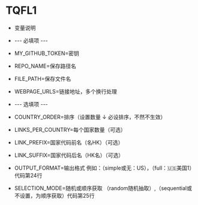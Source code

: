 # TQFL1
- 变量说明
- --- 必填项 ---
- MY_GITHUB_TOKEN=密钥
- REPO_NAME=保存路径名
- FILE_PATH=保存文件名
- WEBPAGE_URLS=链接地址，多个换行处理

- --- 选填项 ---
- COUNTRY_ORDER=排序（设置数量 ↓ 必设排序，不然不生效）
- LINKS_PER_COUNTRY=每个国家数量（可选）
- LINK_PREFIX=国家代码前名（名HK）（可选）
- LINK_SUFFIX=国家代码后名（HK名）（可选）
- OUTPUT_FORMAT=输出格式 例如：（simple或无：US），（full：🇺🇸美国1）代码第24行
- SELECTION_MODE=随机或顺序获取 （random随机抽取）,（sequential或不设置，为顺序获取）代码第25行
